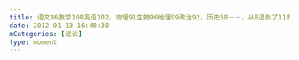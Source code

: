 ```yaml
---
title: 语文86数学108英语102，物理91生物96地理99政治92，历史58－－，从8退到了11啊、、、
date: 2012-01-13 16:48:38
mCategories: [说说]
type: moment
---
```


